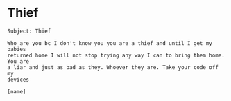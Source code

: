 # Thief

    Subject: Thief 

    Who are you bc I don't know you you are a thief and until I get my babies
    returned home I will not stop trying any way I can to bring them home. You are
    a liar and just as bad as they. Whoever they are. Take your code off my
    devices

    [name]
